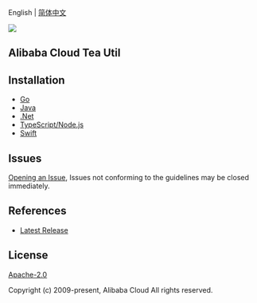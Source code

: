 English | [简体中文](README-CN.md)

![](https://aliyunsdk-pages.alicdn.com/icons/AlibabaCloud.svg)

## Alibaba Cloud Tea Util

## Installation

- [Go](./golang/README.md)
- [Java](./java/README.md)
- [.Net](./csharp/README.md)
- [TypeScript/Node.js](./ts/README.md)
- [Swift](./swift/README.md)

## Issues
[Opening an Issue](https://github.com/aliyun/tea-util/issues/new), Issues not conforming to the guidelines may be closed immediately.

## References
* [Latest Release](https://github.com/aliyun/tea-util)

## License
[Apache-2.0](http://www.apache.org/licenses/LICENSE-2.0)

Copyright (c) 2009-present, Alibaba Cloud All rights reserved.